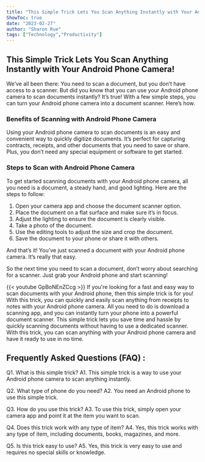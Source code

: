 ```yaml
---
title: "This Simple Trick Lets You Scan Anything Instantly with Your Android Phone Camera!"
ShowToc: true 
date: "2023-02-27"
author: "Sharon Rue" 
tags: ["Technology","Productivity"]
---
```

## This Simple Trick Lets You Scan Anything Instantly with Your Android Phone Camera!

We’ve all been there: You need to scan a document, but you don’t have access to a scanner. But did you know that you can use your Android phone camera to scan documents instantly? It’s true! With a few simple steps, you can turn your Android phone camera into a document scanner. Here’s how.

### Benefits of Scanning with Android Phone Camera

Using your Android phone camera to scan documents is an easy and convenient way to quickly digitize documents. It’s perfect for capturing contracts, receipts, and other documents that you need to save or share. Plus, you don’t need any special equipment or software to get started.

### Steps to Scan with Android Phone Camera

To get started scanning documents with your Android phone camera, all you need is a document, a steady hand, and good lighting. Here are the steps to follow:

1. Open your camera app and choose the document scanner option.
2. Place the document on a flat surface and make sure it’s in focus.
3. Adjust the lighting to ensure the document is clearly visible.
4. Take a photo of the document.
5. Use the editing tools to adjust the size and crop the document.
6. Save the document to your phone or share it with others.

And that’s it! You’ve just scanned a document with your Android phone camera. It’s really that easy.

So the next time you need to scan a document, don’t worry about searching for a scanner. Just grab your Android phone and start scanning!

{{< youtube GpBoNEnZCcg >}} 
If you're looking for a fast and easy way to scan documents with your Android phone, then this simple trick is for you! With this trick, you can quickly and easily scan anything from receipts to notes with your Android phone camera. All you need to do is download a scanning app, and you can instantly turn your phone into a powerful document scanner. This simple trick lets you save time and hassle by quickly scanning documents without having to use a dedicated scanner. With this trick, you can scan anything with your Android phone camera and have it ready to use in no time.

## Frequently Asked Questions (FAQ) :
Q1. What is this simple trick?
A1. This simple trick is a way to use your Android phone camera to scan anything instantly.

Q2. What type of phone do you need?
A2. You need an Android phone to use this simple trick.

Q3. How do you use this trick?
A3. To use this trick, simply open your camera app and point it at the item you want to scan.

Q4. Does this trick work with any type of item?
A4. Yes, this trick works with any type of item, including documents, books, magazines, and more.

Q5. Is this trick easy to use?
A5. Yes, this trick is very easy to use and requires no special skills or knowledge.


